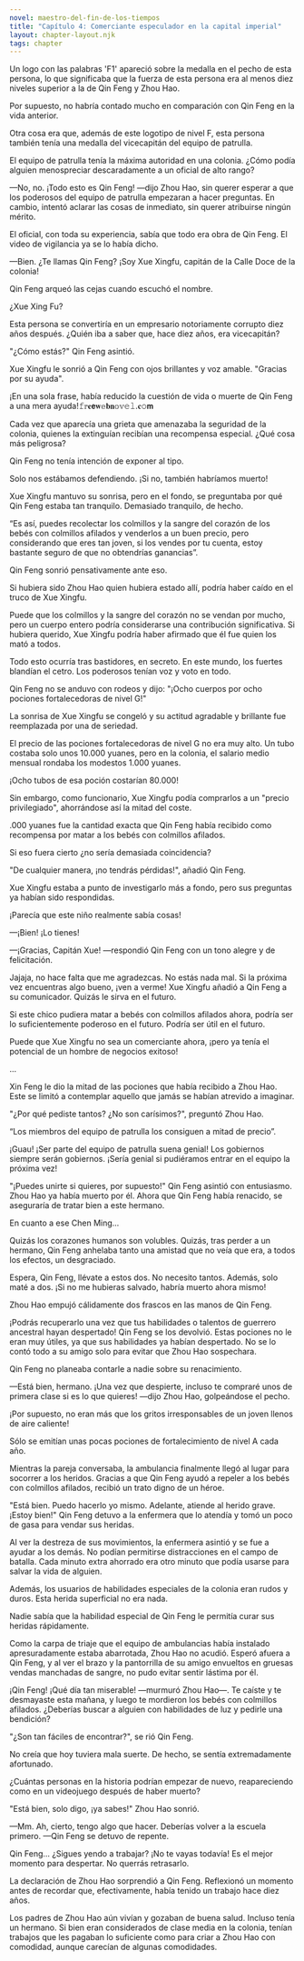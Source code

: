 ```yaml
---
novel: maestro-del-fin-de-los-tiempos
title: "Capítulo 4: Comerciante especulador en la capital imperial"
layout: chapter-layout.njk
tags: chapter
---
```

<!--StartFragment-->

Un logo con las palabras 'F1' apareció sobre la medalla en el pecho de esta persona, lo que significaba que la fuerza de esta persona era al menos diez niveles superior a la de Qin Feng y Zhou Hao.

Por supuesto, no habría contado mucho en comparación con Qin Feng en la vida anterior.

Otra cosa era que, además de este logotipo de nivel F, esta persona también tenía una medalla del vicecapitán del equipo de patrulla.

El equipo de patrulla tenía la máxima autoridad en una colonia. ¿Cómo podía alguien menospreciar descaradamente a un oficial de alto rango?

—No, no. ¡Todo esto es Qin Feng! —dijo Zhou Hao, sin querer esperar a que los poderosos del equipo de patrulla empezaran a hacer preguntas. En cambio, intentó aclarar las cosas de inmediato, sin querer atribuirse ningún mérito.

El oficial, con toda su experiencia, sabía que todo era obra de Qin Feng. El video de vigilancia ya se lo había dicho.

—Bien. ¿Te llamas Qin Feng? ¡Soy Xue Xingfu, capitán de la Calle Doce de la colonia!

Qin Feng arqueó las cejas cuando escuchó el nombre.

¿Xue Xing Fu?

Esta persona se convertiría en un empresario notoriamente corrupto diez años después. ¿Quién iba a saber que, hace diez años, era vicecapitán?

"¿Cómo estás?" Qin Feng asintió.

Xue Xingfu le sonrió a Qin Feng con ojos brillantes y voz amable. "Gracias por su ayuda".

¡En una sola frase, había reducido la cuestión de vida o muerte de Qin Feng a una mera ayuda!𝚏𝕣𝐞𝗲𝐰𝕖𝐛𝐧𝕠𝕧𝚎𝚕.𝐜𝚘𝗺

Cada vez que aparecía una grieta que amenazaba la seguridad de la colonia, quienes la extinguían recibían una recompensa especial. ¿Qué cosa más peligrosa?

Qin Feng no tenía intención de exponer al tipo.

Solo nos estábamos defendiendo. ¡Si no, también habríamos muerto!

Xue Xingfu mantuvo su sonrisa, pero en el fondo, se preguntaba por qué Qin Feng estaba tan tranquilo. Demasiado tranquilo, de hecho.

“Es así, puedes recolectar los colmillos y la sangre del corazón de los bebés con colmillos afilados y venderlos a un buen precio, pero considerando que eres tan joven, si los vendes por tu cuenta, estoy bastante seguro de que no obtendrías ganancias”.

Qin Feng sonrió pensativamente ante eso.

Si hubiera sido Zhou Hao quien hubiera estado allí, podría haber caído en el truco de Xue Xingfu.

Puede que los colmillos y la sangre del corazón no se vendan por mucho, pero un cuerpo entero podría considerarse una contribución significativa. Si hubiera querido, Xue Xingfu podría haber afirmado que él fue quien los mató a todos.

Todo esto ocurría tras bastidores, en secreto. En este mundo, los fuertes blandían el cetro. Los poderosos tenían voz y voto en todo.

Qin Feng no se anduvo con rodeos y dijo: "¡Ocho cuerpos por ocho pociones fortalecedoras de nivel G!"

La sonrisa de Xue Xingfu se congeló y su actitud agradable y brillante fue reemplazada por una de seriedad.

El precio de las pociones fortalecedoras de nivel G no era muy alto. Un tubo costaba solo unos 10.000 yuanes, pero en la colonia, el salario medio mensual rondaba los modestos 1.000 yuanes.

¡Ocho tubos de esa poción costarían 80.000!

Sin embargo, como funcionario, Xue Xingfu podía comprarlos a un "precio privilegiado", ahorrándose así la mitad del coste.

.000 yuanes fue la cantidad exacta que Qin Feng había recibido como recompensa por matar a los bebés con colmillos afilados.

Si eso fuera cierto ¿no sería demasiada coincidencia?

"De cualquier manera, ¡no tendrás pérdidas!", añadió Qin Feng.

Xue Xingfu estaba a punto de investigarlo más a fondo, pero sus preguntas ya habían sido respondidas.

¡Parecía que este niño realmente sabía cosas!

—¡Bien! ¡Lo tienes!

—¡Gracias, Capitán Xue! —respondió Qin Feng con un tono alegre y de felicitación.

Jajaja, no hace falta que me agradezcas. No estás nada mal. Si la próxima vez encuentras algo bueno, ¡ven a verme! Xue Xingfu añadió a Qin Feng a su comunicador. Quizás le sirva en el futuro.

Si este chico pudiera matar a bebés con colmillos afilados ahora, podría ser lo suficientemente poderoso en el futuro. Podría ser útil en el futuro.

Puede que Xue Xingfu no sea un comerciante ahora, ¡pero ya tenía el potencial de un hombre de negocios exitoso!

...

Xin Feng le dio la mitad de las pociones que había recibido a Zhou Hao. Este se limitó a contemplar aquello que jamás se habían atrevido a imaginar.

"¿Por qué pediste tantos? ¿No son carísimos?", preguntó Zhou Hao.

“Los miembros del equipo de patrulla los consiguen a mitad de precio”.

¡Guau! ¡Ser parte del equipo de patrulla suena genial! Los gobiernos siempre serán gobiernos. ¡Sería genial si pudiéramos entrar en el equipo la próxima vez!

"¡Puedes unirte si quieres, por supuesto!" Qin Feng asintió con entusiasmo. Zhou Hao ya había muerto por él. Ahora que Qin Feng había renacido, se aseguraría de tratar bien a este hermano.

En cuanto a ese Chen Ming...

Quizás los corazones humanos son volubles. Quizás, tras perder a un hermano, Qin Feng anhelaba tanto una amistad que no veía que era, a todos los efectos, un desgraciado.

Espera, Qin Feng, llévate a estos dos. No necesito tantos. Además, solo maté a dos. ¡Si no me hubieras salvado, habría muerto ahora mismo!

Zhou Hao empujó cálidamente dos frascos en las manos de Qin Feng.

¡Podrás recuperarlo una vez que tus habilidades o talentos de guerrero ancestral hayan despertado! Qin Feng se los devolvió. Estas pociones no le eran muy útiles, ya que sus habilidades ya habían despertado. No se lo contó todo a su amigo solo para evitar que Zhou Hao sospechara.

Qin Feng no planeaba contarle a nadie sobre su renacimiento.

—Está bien, hermano. ¡Una vez que despierte, incluso te compraré unos de primera clase si es lo que quieres! —dijo Zhou Hao, golpeándose el pecho.

¡Por supuesto, no eran más que los gritos irresponsables de un joven llenos de aire caliente!

Sólo se emitían unas pocas pociones de fortalecimiento de nivel A cada año.

Mientras la pareja conversaba, la ambulancia finalmente llegó al lugar para socorrer a los heridos. Gracias a que Qin Feng ayudó a repeler a los bebés con colmillos afilados, recibió un trato digno de un héroe.

"Está bien. Puedo hacerlo yo mismo. Adelante, atiende al herido grave. ¡Estoy bien!" Qin Feng detuvo a la enfermera que lo atendía y tomó un poco de gasa para vendar sus heridas.

Al ver la destreza de sus movimientos, la enfermera asintió y se fue a ayudar a los demás. No podían permitirse distracciones en el campo de batalla. Cada minuto extra ahorrado era otro minuto que podía usarse para salvar la vida de alguien.

Además, los usuarios de habilidades especiales de la colonia eran rudos y duros. Esta herida superficial no era nada.

Nadie sabía que la habilidad especial de Qin Feng le permitía curar sus heridas rápidamente.

Como la carpa de triaje que el equipo de ambulancias había instalado apresuradamente estaba abarrotada, Zhou Hao no acudió. Esperó afuera a Qin Feng, y al ver el brazo y la pantorrilla de su amigo envueltos en gruesas vendas manchadas de sangre, no pudo evitar sentir lástima por él.

¡Qin Feng! ¡Qué día tan miserable! —murmuró Zhou Hao—. Te caíste y te desmayaste esta mañana, y luego te mordieron los bebés con colmillos afilados. ¿Deberías buscar a alguien con habilidades de luz y pedirle una bendición?

"¿Son tan fáciles de encontrar?", se rió Qin Feng.

No creía que hoy tuviera mala suerte. De hecho, se sentía extremadamente afortunado.

¿Cuántas personas en la historia podrían empezar de nuevo, reapareciendo como en un videojuego después de haber muerto?

"Está bien, solo digo, ¡ya sabes!" Zhou Hao sonrió.

—Mm. Ah, cierto, tengo algo que hacer. Deberías volver a la escuela primero. —Qin Feng se detuvo de repente.

Qin Feng... ¿Sigues yendo a trabajar? ¡No te vayas todavía! Es el mejor momento para despertar. No querrás retrasarlo.

La declaración de Zhou Hao sorprendió a Qin Feng. Reflexionó un momento antes de recordar que, efectivamente, había tenido un trabajo hace diez años.

Los padres de Zhou Hao aún vivían y gozaban de buena salud. Incluso tenía un hermano. Si bien eran considerados de clase media en la colonia, tenían trabajos que les pagaban lo suficiente como para criar a Zhou Hao con comodidad, aunque carecían de algunas comodidades.

<!--EndFragment-->